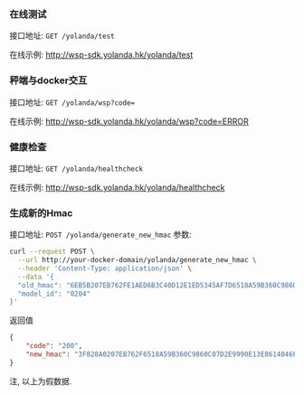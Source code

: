 ### 在线测试
接口地址: `GET /yolanda/test`

在线示例: http://wsp-sdk.yolanda.hk/yolanda/test

### 秤端与docker交互
接口地址: `GET /yolanda/wsp?code=`

在线示例: http://wsp-sdk.yolanda.hk/yolanda/wsp?code=ERROR

### 健康检查
接口地址: `GET /yolanda/healthcheck`

在线示例: http://wsp-sdk.yolanda.hk/yolanda/healthcheck

### 生成新的Hmac
接口地址: `POST /yolanda/generate_new_hmac`
参数: 
```sh
curl --request POST \
  --url http://your-docker-domain/yolanda/generate_new_hmac \
  --header 'Content-Type: application/json' \
  --data '{
  "old_hmac": "6EB5B207EB762FE1AED6B3C40D12E1ED5345AF7D6518A59B360C9860C07D2E9990E13E861404026D2413275F124CE0E37E9CA4E1AED6B3C488EDEEED6233EE92F29F0864515B5AB7FA29322C366EB5B29B23F753027B815F914E78A1DCA13FCBF887A03C1C7DFD890098884C81E78C025D27A0C84426B67BE9D2E4889B2E2CE3B6515A13853FCDB2F074D645F5DA4E7DAB01A1424D024F36C9BEAC40000",
  "model_id": "0204"
}'
```

返回值
```json
{
	"code": "200",
	"new_hmac": "3F828A0207EB762F6518A59B360C9860C07D2E9990E13E8614046EB5B275F124CE0E37E9CA4A2B08DCD613E1E1AED6B3C488EDEEE864515B5AB7FA29322C366EB5B29B23F753027B815F914E78A10D12E1ED5345AF7DDCA13FCBF887A03C1C7DFD890098884C81E78C025D27A0C84426B67BE9D2E4889B24C8DCD2737996308B28F38C6D211FDD5A4E7DAB01A1424D024F36C9BEAC40000"
}
```

注, 以上为假数据.
